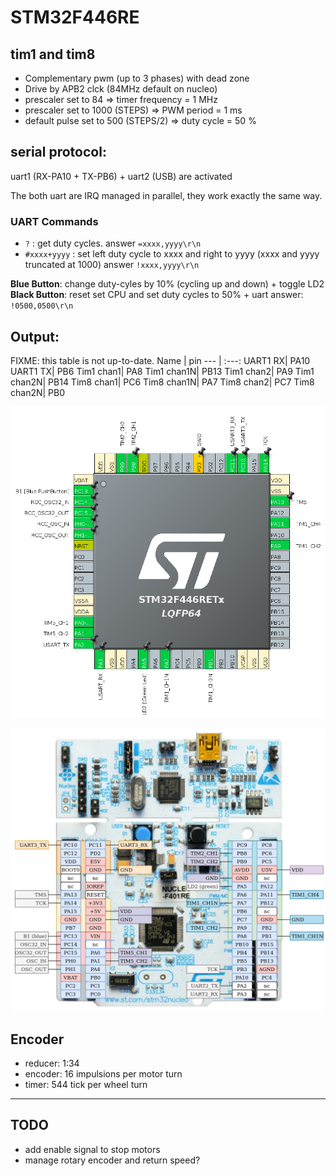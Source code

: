 # STM32F446RE

## tim1 and tim8 
* Complementary pwm (up to 3 phases) with dead zone
* Drive by APB2 clck (84MHz default on nucleo)
* prescaler set to 84 => timer frequency = 1 MHz
* prescaler set to 1000 (STEPS) => PWM period = 1 ms
* default pulse set to 500 (STEPS/2) => duty cycle = 50 %


## serial protocol:
uart1 (RX-PA10 + TX-PB6) + uart2 (USB) are activated

The both uart are IRQ managed in parallel, they work exactly the same way.

### UART Commands
* `?` : get duty cycles. answer `=xxxx,yyyy\r\n`
* `#xxxx+yyyy` : set left duty cycle to xxxx and right to yyyy (xxxx and yyyy truncated at 1000)
	answer `!xxxx,yyyy\r\n`

**Blue Button**: change duty-cyles by 10% (cycling up and down) + toggle LD2
**Black Button**: reset set CPU and set duty cycles to 50% + uart answer: `!0500,0500\r\n`

## Output:
FIXME: this table is not up-to-date.
 Name | pin 
 --- | :---:
 UART1 RX| PA10
 UART1 TX| PB6
 Tim1 chan1| PA8
 Tim1 chan1N| PB13
 Tim1 chan2| PA9
 Tim1 chan2N| PB14
 Tim8 chan1| PC6
 Tim8 chan1N| PA7
 Tim8 chan2| PC7
 Tim8 chan2N| PB0

![STM32 pinout](doc/pinout.png)

![STM32 signal](doc/signal_names.png)


## Encoder
- reducer: 1:34
- encoder: 16 impulsions per motor turn
- timer: 544 tick per wheel turn



---
## TODO
* add enable signal to stop motors
* manage rotary encoder and return speed?


